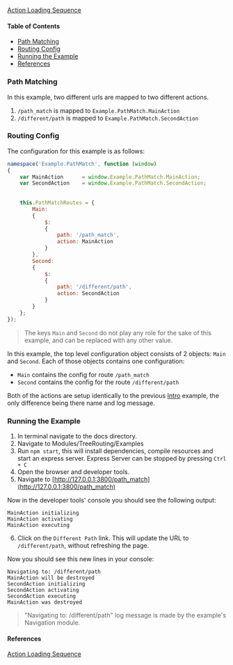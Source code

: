 [Action Loading Sequence](ActionLoadSequence.md)


#### Table of Contents

  * [Path Matching](#path-matching)
  * [Routing Config](#routing-config)
  * [Running the Example](#running-the-example)
  * [References](#references)
  

### Path Matching

In this example, two different urls are mapped to two different actions.

1. `/path_match` is mapped to `Example.PathMatch.MainAction`
2. `/different/path` is mapped to `Example.PathMatch.SecondAction`


### Routing Config

The configuration for this example is as follows: 

```js
namespace('Example.PathMatch', function (window)
{
	var MainAction		= window.Example.PathMatch.MainAction;
	var SecondAction	= window.Example.PathMatch.SecondAction;
	
	
	this.PathMatchRoutes = {
		Main:
		{
			$:
			{
				path: '/path_match',
				action: MainAction
			}
		},
		Second:
		{
			$:
			{
				path: '/different/path',
				action: SecondAction
			}
		}
	};
});
```
> The keys `Main` and `Second` do not play any role for the sake of this example, and can be replaced with any other value.

In this example, the top level configuration object consists of 2 objects: `Main` and `Second`. Each of those objects 
contains one configuration:

* `Main` contains the config for route `/path_match`
* `Second` contains the config for the route `/different/path`

Both of the actions are setup identically to the previous [Intro](Intro.md) example, the only 
difference being there name and log message.


### Running the Example

1. In terminal navigate to the docs directory.
2. Navigate to Modules/TreeRouting/Examples
3. Run `npm start`, this will install dependencies, compile resources and start an express server.
  Express Server can be stopped by pressing `Ctrl + C`
4. Open the browser and developer tools.
5. Navigate to [http://127.0.0.1:3800/path_match](http://127.0.0.1:3800/path_match)

Now in the developer tools' console you should see the following output:

```
MainAction initializing
MainAction activating
MainAction executing
```

6. Click on the `Different Path` link. This will update the URL to `/different/path`, without refreshing the page.

Now you should see this new lines in your console:
 
```
Navigating to: /different/path
MainAction will be destroyed
SecondAction initializing
SecondAction activating
SecondAction executing
MainAction was destroyed
```

> "Navigating to: /different/path" log message is made by the example's Navigation module.

#### References

[Action Loading Sequence](ActionLoadSequence.md)